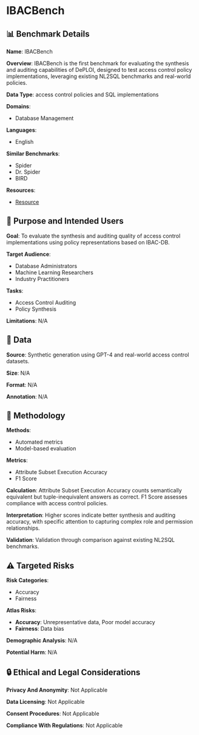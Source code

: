 # IBACBench

## 📊 Benchmark Details

**Name**: IBACBench

**Overview**: IBACBench is the first benchmark for evaluating the synthesis and auditing capabilities of DePLOI, designed to test access control policy implementations, leveraging existing NL2SQL benchmarks and real-world policies.

**Data Type**: access control policies and SQL implementations

**Domains**:
- Database Management

**Languages**:
- English

**Similar Benchmarks**:
- Spider
- Dr. Spider
- BIRD

**Resources**:
- [Resource](N/A)

## 🎯 Purpose and Intended Users

**Goal**: To evaluate the synthesis and auditing quality of access control implementations using policy representations based on IBAC-DB.

**Target Audience**:
- Database Administrators
- Machine Learning Researchers
- Industry Practitioners

**Tasks**:
- Access Control Auditing
- Policy Synthesis

**Limitations**: N/A

## 💾 Data

**Source**: Synthetic generation using GPT-4 and real-world access control datasets.

**Size**: N/A

**Format**: N/A

**Annotation**: N/A

## 🔬 Methodology

**Methods**:
- Automated metrics
- Model-based evaluation

**Metrics**:
- Attribute Subset Execution Accuracy
- F1 Score

**Calculation**: Attribute Subset Execution Accuracy counts semantically equivalent but tuple-inequivalent answers as correct. F1 Score assesses compliance with access control policies.

**Interpretation**: Higher scores indicate better synthesis and auditing accuracy, with specific attention to capturing complex role and permission relationships.

**Validation**: Validation through comparison against existing NL2SQL benchmarks.

## ⚠️ Targeted Risks

**Risk Categories**:
- Accuracy
- Fairness

**Atlas Risks**:
- **Accuracy**: Unrepresentative data, Poor model accuracy
- **Fairness**: Data bias

**Demographic Analysis**: N/A

**Potential Harm**: N/A

## 🔒 Ethical and Legal Considerations

**Privacy And Anonymity**: Not Applicable

**Data Licensing**: Not Applicable

**Consent Procedures**: Not Applicable

**Compliance With Regulations**: Not Applicable
